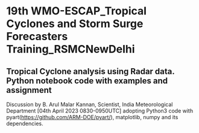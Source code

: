 # 19th WMO-ESCAP_Tropical Cyclones and Storm Surge Forecasters Training_RSMCNewDelhi
## Tropical Cyclone analysis using Radar data.  Python notebook code with examples and assignment
Discussion by B. Arul Malar Kannan, Scientist, India Meteorological Department [04th April 2023 0830-0950UTC] adopting Python3 code with pyart(https://github.com/ARM-DOE/pyart/), matplotlib, numpy and its dependencies.
